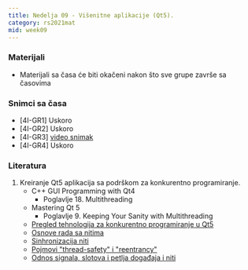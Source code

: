 ```yaml
---
title: Nedelja 09 - Višenitne aplikacije (Qt5).
category: rs2021mat
mid: week09
---
```


### Materijali

- Materijali sa časa će biti okačeni nakon što sve grupe završe sa časovima

### Snimci sa časa

- [4I-GR1] Uskoro
- [4I-GR2] Uskoro
- [4I-GR3] [video snimak](http://enastava.matf.bg.ac.rs/~nikola_ajzenhamer/2020-2021/rs/RS%2009/RS%2009_player.html)
- [4I-GR4] Uskoro

### Literatura

1. Kreiranje Qt5 aplikacija sa podrškom za konkurentno programiranje.
    - C++ GUI Programming with Qt4
        - Poglavlje 18. Multithreading
    - Mastering Qt 5
        - Poglavlje 9. Keeping Your Sanity with Multithreading
    - [Pregled tehnologija za konkurentno programiranje u Qt5](https://doc.qt.io/qt-5/threads-technologies.html)
    - [Osnove rada sa nitima](https://doc.qt.io/qt-5/thread-basics.html)
    - [Sinhronizacija niti](https://doc.qt.io/qt-5/threads-synchronizing.html)
    - [Pojmovi "thread-safety" i "reentrancy"](https://doc.qt.io/qt-5/threads-reentrancy.html)
    - [Odnos signala, slotova i petlja događaja i niti](https://doc.qt.io/qt-5/threads-qobject.html)